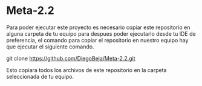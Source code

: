 # Meta-2.2
Para poder ejecutar este proyecto es necesario copiar este repositorio en alguna carpeta de tu equipo para despues poder ejecutarlo desde tu IDE de preferencia, el comando para copiar el repositorio en nuestro equipo hay que ejecutar el siguiente comando.

git clone https://github.com/DiegoBeja/Meta-2.2.git

Esto copiara todos los archivos de este repositorio en la carpeta seleccionada de tu equipo.

